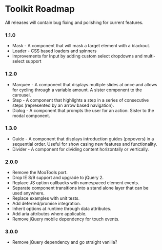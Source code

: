 # Toolkit Roadmap #

All releases will contain bug fixing and polishing for current features.

### 1.1.0 ###
* Mask - A component that will mask a target element with a blackout.
* Loader - CSS based loaders and spinners
* Improvements for Input by adding custom select dropdowns and multi-select support

### 1.2.0 ###
* Marquee - A component that displays multiple slides at once and allows for cycling through a variable amount. A sister component to the carousel.
* Step - A component that highlights a step in a series of consecutive steps (represented by an arrow based navigation).
* Dialog - A component that prompts the user for an action. Sister to the modal component.

### 1.3.0 ###
* Guide - A component that displays introduction guides (popovers) in a sequential order. Useful for show casing new features and functionality.
* Divider - A component for dividing content horizontally or vertically.

### 2.0.0 ###
* Remove the MooTools port.
* Drop IE 8/9 support and upgrade to jQuery 2.
* Replace JS option callbacks with namespaced element events.
* Separate component transitions into a stand alone layer that can be used anywhere.
* Replace examples with unit tests.
* Add deferred/promise integration.
* Inherit options at runtime through data attributes.
* Add aria attributes where applicable.
* Remove jQuery mobile dependency for touch events.

### 3.0.0 ###
* Remove jQuery dependency and go straight vanilla?
